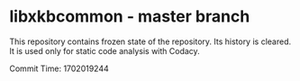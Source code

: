 # libxkbcommon - master branch

This repository contains frozen state of the repository.
Its history is cleared. It is used only for static code
analysis with Codacy.

Commit Time: 1702019244